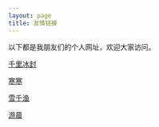 ```yaml
---
layout: page
title: 友情链接
---
```

以下都是我朋友们的个人网址，欢迎大家访问。

[千里冰封](http://ice1000.org/)

[寒寒](https://ray-eldath.me/)

[雪千渔](http://www.imxqy.com/)

[游晨](https://eartchen.cn)
